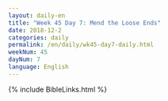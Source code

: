 ```yaml
---
layout: daily-en
title: "Week 45 Day 7: Mend the Loose Ends"
date: 2018-12-2 
categories: daily
permalink: /en/daily/wk45-day7-daily.html
weekNum: 45
dayNum: 7
language: English
---
```


{% include BibleLinks.html %} 
